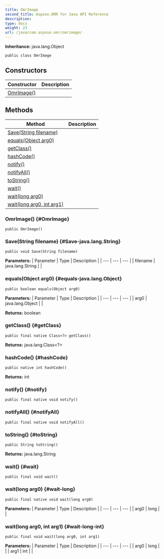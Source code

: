 ```yaml
---
title: OmrImage
second_title: Aspose.OMR for Java API Reference
description: 
type: docs
weight: 23
url: /java/com.aspose.omr/omrimage/
---
```


**Inheritance:**
java.lang.Object
```
public class OmrImage
```
## Constructors

| Constructor | Description |
| --- | --- |
| [OmrImage()](#OmrImage) |  |
## Methods

| Method | Description |
| --- | --- |
| [Save(String filename)](#Save-java.lang.String) |  |
| [equals(Object arg0)](#equals-java.lang.Object) |  |
| [getClass()](#getClass) |  |
| [hashCode()](#hashCode) |  |
| [notify()](#notify) |  |
| [notifyAll()](#notifyAll) |  |
| [toString()](#toString) |  |
| [wait()](#wait) |  |
| [wait(long arg0)](#wait-long) |  |
| [wait(long arg0, int arg1)](#wait-long-int) |  |
### OmrImage() {#OmrImage}
```
public OmrImage()
```


### Save(String filename) {#Save-java.lang.String}
```
public void Save(String filename)
```




**Parameters:**
| Parameter | Type | Description |
| --- | --- | --- |
| filename | java.lang.String |  |

### equals(Object arg0) {#equals-java.lang.Object}
```
public boolean equals(Object arg0)
```




**Parameters:**
| Parameter | Type | Description |
| --- | --- | --- |
| arg0 | java.lang.Object |  |

**Returns:**
boolean
### getClass() {#getClass}
```
public final native Class<?> getClass()
```




**Returns:**
java.lang.Class<?>
### hashCode() {#hashCode}
```
public native int hashCode()
```




**Returns:**
int
### notify() {#notify}
```
public final native void notify()
```




### notifyAll() {#notifyAll}
```
public final native void notifyAll()
```




### toString() {#toString}
```
public String toString()
```




**Returns:**
java.lang.String
### wait() {#wait}
```
public final void wait()
```




### wait(long arg0) {#wait-long}
```
public final native void wait(long arg0)
```




**Parameters:**
| Parameter | Type | Description |
| --- | --- | --- |
| arg0 | long |  |

### wait(long arg0, int arg1) {#wait-long-int}
```
public final void wait(long arg0, int arg1)
```




**Parameters:**
| Parameter | Type | Description |
| --- | --- | --- |
| arg0 | long |  |
| arg1 | int |  |

